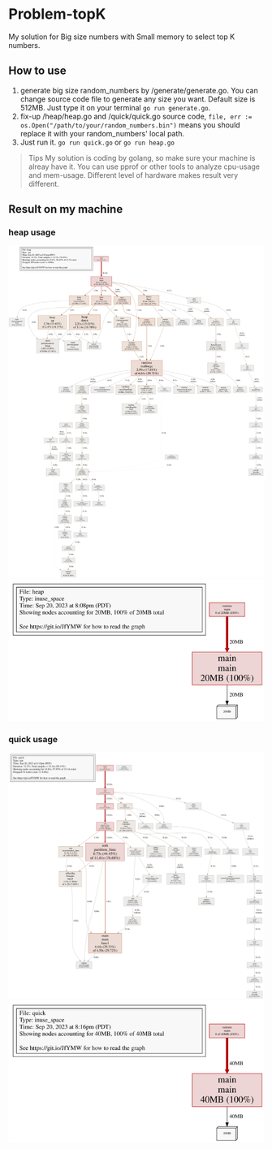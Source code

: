 # Problem-topK
My solution for Big size numbers with Small memory to select top K numbers. 

## How to use

1. generate big size random_numbers by /generate/generate.go. You can change source code file to generate any size you want. Default size is 512MB. Just type it on your terminal `go run generate.go`.
2. fix-up /heap/heap.go and /quick/quick.go source code, `file, err := os.Open("/path/to/your/random_numbers.bin")` means you should replace it with your random_numbers' local path.
3. Just run it. `go run quick.go` or `go run heap.go`

> Tips
> My solution is coding by golang, so make sure your machine is alreay have it.
> You can use pprof or other tools to analyze cpu-usage and mem-usage.
> Different level of hardware makes result very different.

## Result on my machine

### heap usage

<img src="heap/heap-cpu.svg">
<img src="heap/heap-mem.svg">


### quick usage

<img src="quick/quick-cpu.svg">
<img src="quick/quick-mem.svg">

